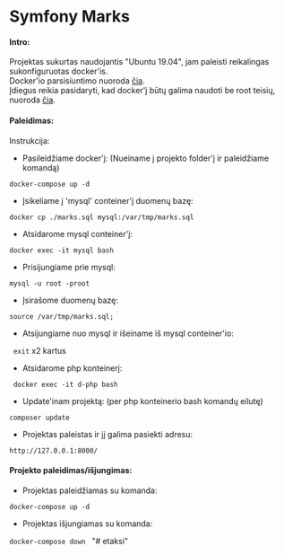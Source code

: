 Symfony Marks
==================================

#### Intro:

Projektas sukurtas naudojantis "Ubuntu 19.04", jam paleisti reikalingas sukonfiguruotas docker'is. <br />
Docker'io parsisiuntimo nuoroda [čia](https://docs.docker.com/install/linux/docker-ce/ubuntu/).<br /> Įdiegus reikia pasidaryti, kad docker'į būtų galima naudoti be root teisių, nuoroda [čia](https://docs.docker.com/install/linux/linux-postinstall/#manage-docker-as-a-non-root-user). 
 
#### Paleidimas:

Instrukcija:

* Pasileidžiame docker'į: (Nueiname į projekto folder'į ir paleidžiame komandą)

``` docker-compose up -d ```

* Įsikeliame į 'mysql' conteiner'į duomenų bazę:

``` docker cp ./marks.sql mysql:/var/tmp/marks.sql ```

* Atsidarome mysql conteiner'į:

``` docker exec -it mysql bash ```

* Prisijungiame prie mysql:

``` mysql -u root -proot ```

* Įsirašome duomenų bazę:

``` source /var/tmp/marks.sql; ```

* Atsijungiame nuo mysql ir išeiname iš mysql conteiner'io:

``` exit``` x2 kartus

* Atsidarome php konteinerį:

``` docker exec -it d-php bash```

* Update'inam projektą: (per php konteinerio bash komandų eilutę)

``` composer update ```

* Projektas paleistas ir jį galima pasiekti adresu:

```http://127.0.0.1:8000/```

#### Projekto paleidimas/išjungimas:

* Projektas paleidžiamas su komanda:

``` docker-compose up -d ```

* Projektas išjungiamas su komanda:

``` docker-compose down  ```
"# etaksi" 

